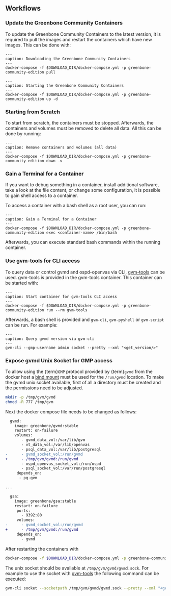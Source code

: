 ## Workflows

### Update the Greenbone Community Containers

To update the Greenbone Community Containers to the latest version, it is required
to pull the images and restart the containers which have new images. This can
be done with:

```{code-block} shell
---
caption: Downloading the Greenbone Community Containers
---
docker-compose -f $DOWNLOAD_DIR/docker-compose.yml -p greenbone-community-edition pull
```

```{code-block} shell
---
caption: Starting the Greenbone Community Containers
---
docker-compose -f $DOWNLOAD_DIR/docker-compose.yml -p greenbone-community-edition up -d
```

### Starting from Scratch

To start from scratch, the containers must be stopped. Afterwards, the
containers and volumes must be removed to delete all data. All this can be done
by running:

```{code-block} shell
---
caption: Remove containers and volumes (all data)
---
docker-compose -f $DOWNLOAD_DIR/docker-compose.yml -p greenbone-community-edition down -v
```

###  Gain a Terminal for a Container

If you want to debug something in a container, install additional software, take
a look at the file content, or change some configuration, it is possible to gain
shell access to a container.

To access a container with a bash shell as a root user, you can run:

```{code-block} shell
---
caption: Gain a Terminal for a Container
---
docker-compose -f $DOWNLOAD_DIR/docker-compose.yml -p greenbone-community-edition exec <container-name> /bin/bash
```

Afterwards, you can execute standard bash commands within the running container.

### Use gvm-tools for CLI access

To query data or control gvmd and ospd-openvas via CLI, [gvm-tools](https://github.com/greenbone/gvm-tools/)
can be used. gvm-tools is provided in the gvm-tools container. This container
can be started with:

```{code-block} shell
---
caption: Start container for gvm-tools CLI access
---
docker-compose -f $DOWNLOAD_DIR/docker-compose.yml -p greenbone-community-edition run --rm gvm-tools
```

Afterwards, a bash shell is provided and `gvm-cli`, `gvm-pyshell` or `gvm-script`
can be run. For example:

```{code-block} shell
---
caption: Query gvmd version via gvm-cli
---
gvm-cli --gmp-username admin socket --pretty --xml "<get_version/>"
```

### Expose gvmd Unix Socket for GMP access

To allow using the {term}`GMP` protocol provided by {term}`gvmd` from the docker
host a [bind mount](https://docs.docker.com/compose/compose-file/compose-file-v3/#volumes)
must be used for the `/run/gvmd` location. To make the gvmd unix socket
available, first of all a directory must be created and the permissions need to
be adjusted.

```sh
mkdir -p /tmp/gvm/gvmd
chmod -R 777 /tmp/gvm
```

Next the docker compose file needs to be changed as follows:

```diff
  gvmd:
    image: greenbone/gvmd:stable
    restart: on-failure
    volumes:
       - gvmd_data_vol:/var/lib/gvm
       - vt_data_vol:/var/lib/openvas
       - psql_data_vol:/var/lib/postgresql
-      - gvmd_socket_vol:/run/gvmd
+      - /tmp/gvm/gvmd:/run/gvmd
       - ospd_openvas_socket_vol:/run/ospd
       - psql_socket_vol:/var/run/postgresql
     depends_on:
      - pg-gvm

...

  gsa:
    image: greenbone/gsa:stable
    restart: on-failure
     ports:
       - 9392:80
     volumes:
-      - gvmd_socket_vol:/run/gvmd
+      - /tmp/gvm/gvmd:/run/gvmd
     depends_on:
       - gvmd
```

After restarting the containers with

```bash
docker-compose -f $DOWNLOAD_DIR/docker-compose.yml -p greenbone-community-edition up -d
```

The unix socket should be available at `/tmp/gvm/gvmd/gvmd.sock`. For example
to use the socket with [gvm-tools](https://github.com/greenbone/gvm-tools) the
following command can be executed:

```bash
gvm-cli socket --socketpath /tmp/gvm/gvmd/gvmd.sock --pretty --xml "<get_version/>"
```
